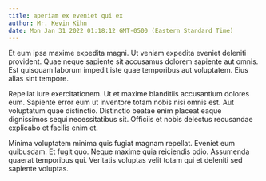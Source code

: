 ```yaml
---
title: aperiam ex eveniet qui ex
author: Mr. Kevin Kihn
date: Mon Jan 31 2022 01:18:12 GMT-0500 (Eastern Standard Time)
---
```

Et eum ipsa maxime expedita magni. Ut veniam expedita eveniet deleniti provident. Quae neque sapiente sit accusamus dolorem sapiente aut omnis. Est quisquam laborum impedit iste quae temporibus aut voluptatem. Eius alias sint tempore.

 Repellat iure exercitationem. Ut et maxime blanditiis accusantium dolores eum. Sapiente error eum ut inventore totam nobis nisi omnis est. Aut voluptatum quae distinctio. Distinctio beatae enim placeat eaque dignissimos sequi necessitatibus sit. Officiis et nobis delectus recusandae explicabo et facilis enim et.

 Minima voluptatem minima quis fugiat magnam repellat. Eveniet eum quibusdam. Et fugit quo. Neque maxime quia reiciendis odio. Assumenda quaerat temporibus qui. Veritatis voluptas velit totam qui et deleniti sed sapiente voluptas.